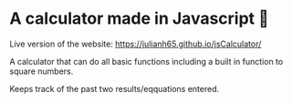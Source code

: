 # A calculator made in Javascript 🔢

Live version of the website: https://julianh65.github.io/jsCalculator/

A calculator that can do all basic functions including a built in function to square numbers.

Keeps track of the past two results/eqquations entered.
